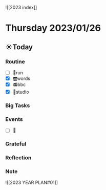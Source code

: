 ![[2023 index]]
# Thursday 2023/01/26
## ☀Today
### Routine
- [ ] 🏃run
- [x] 🆎words
- [x] 📻bbc
- [x] 📘studio
### Big Tasks
### Events
* [ ] 📆
### Grateful
### Reflection
### Note

![[2023 YEAR PLAN#01]]